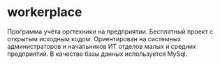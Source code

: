 # workerplace
Программа учёта оргтехники на предприятии. 
Бесплатный проект с открытым исходным кодом. 
Ориентирован на системных администраторов и начальников ИТ отделов малых и средних предприятий. 
В качестве базы данных используется MySql.
